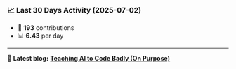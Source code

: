 <!--START_STATS-->
### 📈 Last 30 Days Activity (2025-07-02)  
- 🧮 **193** contributions  
- 📊 **6.43** per day
---
📝 **Latest blog:** [**Teaching AI to Code Badly (On Purpose)**](https://andriak.com/blog/badly-trained-ai)
<!--END_STATS-->
